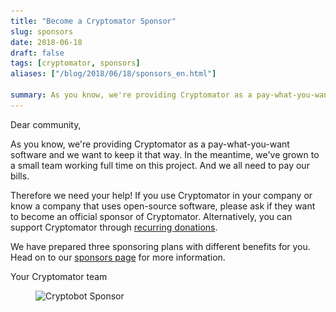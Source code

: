 ```yaml
---
title: "Become a Cryptomator Sponsor"
slug: sponsors
date: 2018-06-18
draft: false
tags: [cryptomator, sponsors]
aliases: ["/blog/2018/06/18/sponsors_en.html"]

summary: As you know, we're providing Cryptomator as a pay-what-you-want software and we want to keep it that way. In the meantime, we've grown to a small team working full time on this project. And we all need to pay our bills. Therefore we need your help! If you use Cryptomator in your company or know a company that uses open-source software, please ask if they want to become an official sponsor of Cryptomator. Alternatively, you can support Cryptomator through recurring donations.
---
```

Dear community,

As you know, we're providing Cryptomator as a pay-what-you-want software and we want to keep it that way. In the meantime, we've grown to a small team working full time on this project. And we all need to pay our bills.

Therefore we need your help! If you use Cryptomator in your company or know a company that uses open-source software, please ask if they want to become an official sponsor of Cryptomator. Alternatively, you can support Cryptomator through [recurring donations](https://cryptomator.org/sponsors/#donate).

We have prepared three sponsoring plans with different benefits for you. Head on to our [sponsors page](https://cryptomator.org/sponsors/) for more information.

Your Cryptomator team

<figure class="my-8">
  <img class="inline-block" src="/img/blog/cryptobot-sponsor.png" srcset="/img/blog/cryptobot-sponsor.png 1x, /img/blog/cryptobot-sponsor@2x.png 2x" alt="Cryptobot Sponsor" />
</figure>
